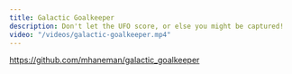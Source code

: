 ```yaml
---
title: Galactic Goalkeeper
description: Don't let the UFO score, or else you might be captured!
video: "/videos/galactic-goalkeeper.mp4"
---
```


https://github.com/mhaneman/galactic_goalkeeper
